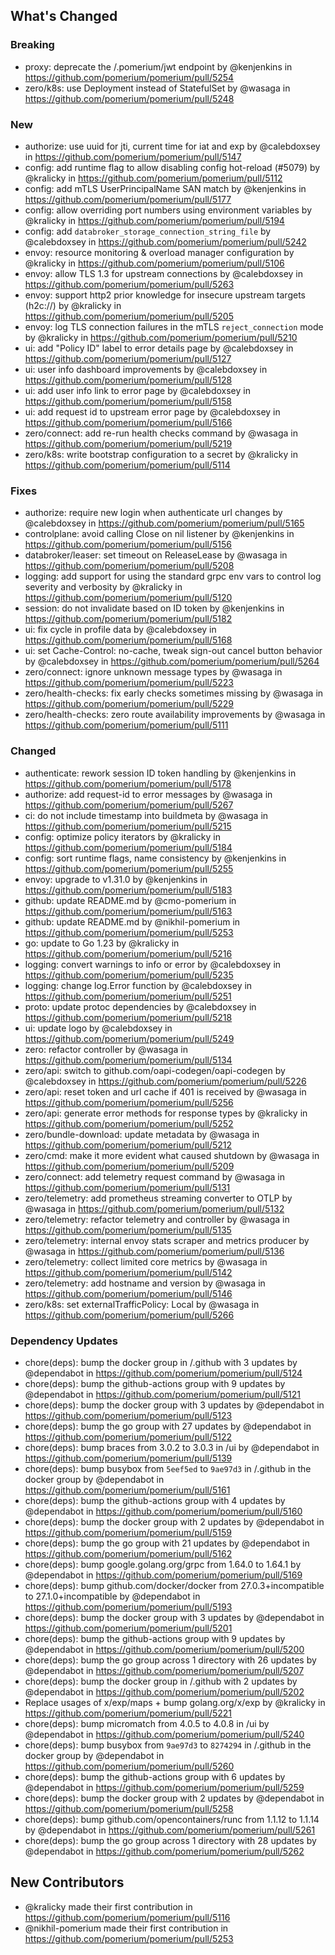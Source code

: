 ## What's Changed

### Breaking
* proxy: deprecate the /.pomerium/jwt endpoint by @kenjenkins in https://github.com/pomerium/pomerium/pull/5254
* zero/k8s: use Deployment instead of StatefulSet by @wasaga in https://github.com/pomerium/pomerium/pull/5248

### New
* authorize: use uuid for jti, current time for iat and exp by @calebdoxsey in https://github.com/pomerium/pomerium/pull/5147
* config: add runtime flag to allow disabling config hot-reload (#5079) by @kralicky in https://github.com/pomerium/pomerium/pull/5112
* config: add mTLS UserPrincipalName SAN match by @kenjenkins in https://github.com/pomerium/pomerium/pull/5177
* config: allow overriding port numbers using environment variables by @kralicky in https://github.com/pomerium/pomerium/pull/5194
* config: add `databroker_storage_connection_string_file` by @calebdoxsey in https://github.com/pomerium/pomerium/pull/5242
* envoy: resource monitoring & overload manager configuration by @kralicky in https://github.com/pomerium/pomerium/pull/5106
* envoy: allow TLS 1.3 for upstream connections by @calebdoxsey in https://github.com/pomerium/pomerium/pull/5263
* envoy: support http2 prior knowledge for insecure upstream targets (h2c://) by @kralicky in https://github.com/pomerium/pomerium/pull/5205
* envoy: log TLS connection failures in the mTLS `reject_connection` mode by @kralicky in https://github.com/pomerium/pomerium/pull/5210
* ui: add "Policy ID" label to error details page by @calebdoxsey in https://github.com/pomerium/pomerium/pull/5127
* ui: user info dashboard improvements by @calebdoxsey in https://github.com/pomerium/pomerium/pull/5128
* ui: add user info link to error page by @calebdoxsey in https://github.com/pomerium/pomerium/pull/5158
* ui: add request id to upstream error page by @calebdoxsey in https://github.com/pomerium/pomerium/pull/5166
* zero/connect: add re-run health checks command by @wasaga in https://github.com/pomerium/pomerium/pull/5219
* zero/k8s: write bootstrap configuration to a secret by @kralicky in https://github.com/pomerium/pomerium/pull/5114

### Fixes
* authorize: require new login when authenticate url changes by @calebdoxsey in https://github.com/pomerium/pomerium/pull/5165
* controlplane: avoid calling Close on nil listener by @kenjenkins in https://github.com/pomerium/pomerium/pull/5156
* databroker/leaser: set timeout on ReleaseLease by @wasaga in https://github.com/pomerium/pomerium/pull/5208
* logging: add support for using the standard grpc env vars to control log severity and verbosity by @kralicky in https://github.com/pomerium/pomerium/pull/5120
* session: do not invalidate based on ID token by @kenjenkins in https://github.com/pomerium/pomerium/pull/5182
* ui: fix cycle in profile data by @calebdoxsey in https://github.com/pomerium/pomerium/pull/5168
* ui: set Cache-Control: no-cache, tweak sign-out cancel button behavior by @calebdoxsey in https://github.com/pomerium/pomerium/pull/5264
* zero/connect: ignore unknown message types by @wasaga in https://github.com/pomerium/pomerium/pull/5223
* zero/health-checks: fix early checks sometimes missing by @wasaga in https://github.com/pomerium/pomerium/pull/5229
* zero/health-checks: zero route availability improvements by @wasaga in https://github.com/pomerium/pomerium/pull/5111

### Changed
* authenticate: rework session ID token handling by @kenjenkins in https://github.com/pomerium/pomerium/pull/5178
* authorize: add request-id to error messages by @wasaga in https://github.com/pomerium/pomerium/pull/5267
* ci: do not include timestamp into buildmeta by @wasaga in https://github.com/pomerium/pomerium/pull/5215
* config: optimize policy iterators by @kralicky in https://github.com/pomerium/pomerium/pull/5184
* config: sort runtime flags, name consistency by @kenjenkins in https://github.com/pomerium/pomerium/pull/5255
* envoy: upgrade to v1.31.0 by @kenjenkins in https://github.com/pomerium/pomerium/pull/5183
* github: update README.md by @cmo-pomerium in https://github.com/pomerium/pomerium/pull/5163
* github: update README.md by @nikhil-pomerium in https://github.com/pomerium/pomerium/pull/5253
* go: update to Go 1.23 by @kralicky in https://github.com/pomerium/pomerium/pull/5216
* logging: convert warnings to info or error by @calebdoxsey in https://github.com/pomerium/pomerium/pull/5235
* logging: change log.Error function by @calebdoxsey in https://github.com/pomerium/pomerium/pull/5251
* proto: update protoc dependencies by @calebdoxsey in https://github.com/pomerium/pomerium/pull/5218
* ui: update logo by @calebdoxsey in https://github.com/pomerium/pomerium/pull/5249
* zero: refactor controller by @wasaga in https://github.com/pomerium/pomerium/pull/5134
* zero/api: switch to github.com/oapi-codegen/oapi-codegen by @calebdoxsey in https://github.com/pomerium/pomerium/pull/5226
* zero/api: reset token and url cache if 401 is received by @wasaga in https://github.com/pomerium/pomerium/pull/5256
* zero/api: generate error methods for response types by @kralicky in https://github.com/pomerium/pomerium/pull/5252
* zero/bundle-download: update metadata by @wasaga in https://github.com/pomerium/pomerium/pull/5212
* zero/cmd: make it more evident what caused shutdown by @wasaga in https://github.com/pomerium/pomerium/pull/5209
* zero/connect: add telemetry request command by @wasaga in https://github.com/pomerium/pomerium/pull/5131
* zero/telemetry: add prometheus streaming converter to OTLP by @wasaga in https://github.com/pomerium/pomerium/pull/5132
* zero/telemetry: refactor telemetry and controller by @wasaga in https://github.com/pomerium/pomerium/pull/5135
* zero/telemetry: internal envoy stats scraper and metrics producer by @wasaga in https://github.com/pomerium/pomerium/pull/5136
* zero/telemetry: collect limited core metrics by @wasaga in https://github.com/pomerium/pomerium/pull/5142
* zero/telemetry: add hostname and version by @wasaga in https://github.com/pomerium/pomerium/pull/5146
* zero/k8s: set externalTrafficPolicy: Local by @wasaga in https://github.com/pomerium/pomerium/pull/5266

### Dependency Updates
* chore(deps): bump the docker group in /.github with 3 updates by @dependabot in https://github.com/pomerium/pomerium/pull/5124
* chore(deps): bump the github-actions group with 9 updates by @dependabot in https://github.com/pomerium/pomerium/pull/5121
* chore(deps): bump the docker group with 3 updates by @dependabot in https://github.com/pomerium/pomerium/pull/5123
* chore(deps): bump the go group with 27 updates by @dependabot in https://github.com/pomerium/pomerium/pull/5122
* chore(deps): bump braces from 3.0.2 to 3.0.3 in /ui by @dependabot in https://github.com/pomerium/pomerium/pull/5139
* chore(deps): bump busybox from `5eef5ed` to `9ae97d3` in /.github in the docker group by @dependabot in https://github.com/pomerium/pomerium/pull/5161
* chore(deps): bump the github-actions group with 4 updates by @dependabot in https://github.com/pomerium/pomerium/pull/5160
* chore(deps): bump the docker group with 2 updates by @dependabot in https://github.com/pomerium/pomerium/pull/5159
* chore(deps): bump the go group with 21 updates by @dependabot in https://github.com/pomerium/pomerium/pull/5162
* chore(deps): bump google.golang.org/grpc from 1.64.0 to 1.64.1 by @dependabot in https://github.com/pomerium/pomerium/pull/5169
* chore(deps): bump github.com/docker/docker from 27.0.3+incompatible to 27.1.0+incompatible by @dependabot in https://github.com/pomerium/pomerium/pull/5193
* chore(deps): bump the docker group with 3 updates by @dependabot in https://github.com/pomerium/pomerium/pull/5201
* chore(deps): bump the github-actions group with 9 updates by @dependabot in https://github.com/pomerium/pomerium/pull/5200
* chore(deps): bump the go group across 1 directory with 26 updates by @dependabot in https://github.com/pomerium/pomerium/pull/5207
* chore(deps): bump the docker group in /.github with 2 updates by @dependabot in https://github.com/pomerium/pomerium/pull/5202
* Replace usages of x/exp/maps + bump golang.org/x/exp by @kralicky in https://github.com/pomerium/pomerium/pull/5221
* chore(deps): bump micromatch from 4.0.5 to 4.0.8 in /ui by @dependabot in https://github.com/pomerium/pomerium/pull/5240
* chore(deps): bump busybox from `9ae97d3` to `8274294` in /.github in the docker group by @dependabot in https://github.com/pomerium/pomerium/pull/5260
* chore(deps): bump the github-actions group with 6 updates by @dependabot in https://github.com/pomerium/pomerium/pull/5259
* chore(deps): bump the docker group with 2 updates by @dependabot in https://github.com/pomerium/pomerium/pull/5258
* chore(deps): bump github.com/opencontainers/runc from 1.1.12 to 1.1.14 by @dependabot in https://github.com/pomerium/pomerium/pull/5261
* chore(deps): bump the go group across 1 directory with 28 updates by @dependabot in https://github.com/pomerium/pomerium/pull/5262

## New Contributors
* @kralicky made their first contribution in https://github.com/pomerium/pomerium/pull/5116
* @nikhil-pomerium made their first contribution in https://github.com/pomerium/pomerium/pull/5253
